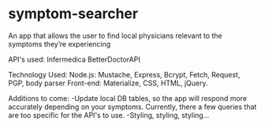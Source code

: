 # symptom-searcher
An app that allows the user to find local physicians relevant to the symptoms they’re experiencing

API's used:
Infermedica
BetterDoctorAPI

Technology Used:
Node.js: Mustache, Express, Bcrypt, Fetch, Request, PGP, body parser
Front-end: Materialize, CSS, HTML, jQuery.

Additions to come:
-Update local DB tables, so the app will respond more accurately depending on your symptoms.  Currently, there a few queries 
that are too specific for the API's to use.
-Styling, styling, styling...
